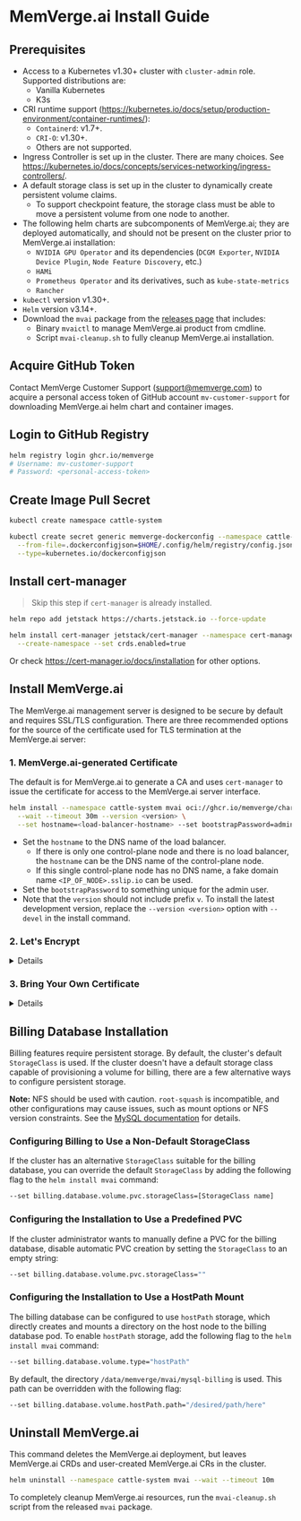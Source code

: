 # MemVerge.ai Install Guide

## Prerequisites

- Access to a Kubernetes v1.30+ cluster with `cluster-admin` role. Supported distributions are:
    - Vanilla Kubernetes
    - K3s
- CRI runtime support (https://kubernetes.io/docs/setup/production-environment/container-runtimes/):
  - `Containerd`: v1.7+.
  - `CRI-O`: v1.30+.
  - Others are not supported.
- Ingress Controller is set up in the cluster. There are many choices. See https://kubernetes.io/docs/concepts/services-networking/ingress-controllers/.
- A default storage class is set up in the cluster to dynamically create persistent volume claims.
  - To support checkpoint feature, the storage class must be able to move a persistent volume from one node to another.
- The following helm charts are subcomponents of MemVerge.ai; they are deployed automatically, and should not be present on the cluster prior to MemVerge.ai installation:
  - `NVIDIA GPU Operator` and its dependencies (`DCGM Exporter`, `NVIDIA Device Plugin`, `Node Feature Discovery`, etc.)
  - `HAMi`
  - `Prometheus Operator` and its derivatives, such as `kube-state-metrics`
  - `Rancher`
- `kubectl` version v1.30+.
- `Helm` version v3.14+.
- Download the `mvai` package from the [releases page](https://github.com/MemVerge/mvai-public/releases) that includes:
  - Binary `mvaictl` to manage MemVerge.ai product from cmdline.
  - Script `mvai-cleanup.sh` to fully cleanup MemVerge.ai installation.

## Acquire GitHub Token

Contact MemVerge Customer Support (support@memverge.com) to acquire a personal access token of GitHub account `mv-customer-support` for downloading MemVerge.ai helm chart and container images.

## Login to GitHub Registry

```sh
helm registry login ghcr.io/memverge
# Username: mv-customer-support
# Password: <personal-access-token>
```

## Create Image Pull Secret

```sh
kubectl create namespace cattle-system

kubectl create secret generic memverge-dockerconfig --namespace cattle-system \
  --from-file=.dockerconfigjson=$HOME/.config/helm/registry/config.json \
  --type=kubernetes.io/dockerconfigjson
```

## Install cert-manager

> Skip this step if `cert-manager` is already installed.

```sh
helm repo add jetstack https://charts.jetstack.io --force-update

helm install cert-manager jetstack/cert-manager --namespace cert-manager \
  --create-namespace --set crds.enabled=true
```
Or check https://cert-manager.io/docs/installation for other options.

## Install MemVerge.ai

The MemVerge.ai management server is designed to be secure by default and requires SSL/TLS configuration.
There are three recommended options for the source of the certificate used for TLS termination at the MemVerge.ai server:

### 1. MemVerge.ai-generated Certificate

The default is for MemVerge.ai to generate a CA and uses `cert-manager` to issue the certificate for access to the MemVerge.ai server interface.

```sh
helm install --namespace cattle-system mvai oci://ghcr.io/memverge/charts/mvai \
  --wait --timeout 30m --version <version> \
  --set hostname=<load-balancer-hostname> --set bootstrapPassword=admin
```
- Set the `hostname` to the DNS name of the load balancer.
  - If there is only one control-plane node and there is no load balancer, the `hostname` can be the DNS name of the control-plane node.
  - If this single control-plane node has no DNS name, a fake domain name `<IP_OF_NODE>.sslip.io` can be used.
- Set the `bootstrapPassword` to something unique for the admin user.
- Note that the `version` should not include prefix `v`. To install the latest development version, replace the `--version <version>` option with `--devel` in the install command.

### 2. Let's Encrypt

<details>
This option uses `cert-manager` to automatically request and renew `Let's Encrypt` certificates. This is a free service that provides you with a valid certificate as `Let's Encrypt` is a trusted CA.

```sh
helm install --namespace cattle-system mvai oci://ghcr.io/memverge/charts/mvai \
  --wait --timeout 30m --version <version> \
  --set hostname=<load-balancer-hostname> --set bootstrapPassword=admin \
  --set ingress.tls.source=letsEncrypt --set letsEncrypt.email=<me@example.org> \
  --set letsEncrypt.ingress.class=<ingress-controller-name>
```
</details>

### 3. Bring Your Own Certificate

<details>
In this option, Kubernetes secrets are created from your own certificates for MemVerge.ai to use.

When you run this command, the hostname option must match the Common Name or a Subject Alternative Names entry in the server certificate or the Ingress controller will fail to configure correctly.

```sh
helm install --namespace cattle-system mvai oci://ghcr.io/memverge/charts/mvai \
  --wait --timeout 30m --version <version> \
  --set hostname=<load-balancer-hostname> --set bootstrapPassword=admin \
  --set ingress.tls.source=secret
```

If you are using a Private CA signed certificate , add `--set privateCA=true` to the command:

```sh
helm install --namespace cattle-system mvai oci://ghcr.io/memverge/charts/mvai \
  --wait --timeout 30m --version <version> \
  --set hostname=<load-balancer-hostname> --set bootstrapPassword=admin \
  --set ingress.tls.source=secret --set privateCA=true
```
Now that MemVerge.ai is deployed, see [Adding TLS Secrets](add-tls-secrets.md) to publish your certificate files so MemVerge.ai and the Ingress controller can use them.
</details>

## Billing Database Installation
Billing features require persistent storage. By default, the cluster's default `StorageClass` is used. If the cluster doesn't have a default storage class capable of provisioning a volume for billing, there are a few alternative ways to configure persistent storage.

**Note:** NFS should be used with caution. `root-squash` is incompatible, and other configurations may cause issues, such as mount options or NFS version constraints. See the [MySQL documentation](https://dev.mysql.com/doc/refman/8.4/en/disk-issues.html#disk-issues-nfs) for details.

### Configuring Billing to Use a Non-Default StorageClass
If the cluster has an alternative `StorageClass` suitable for the billing database, you can override the default `StorageClass` by adding the following flag to the `helm install mvai` command:

```sh
--set billing.database.volume.pvc.storageClass=[StorageClass name]
```

### Configuring the Installation to Use a Predefined PVC
If the cluster administrator wants to manually define a PVC for the billing database, disable automatic PVC creation by setting the `StorageClass` to an empty string:

```sh
--set billing.database.volume.pvc.storageClass=""
```

### Configuring the Installation to Use a HostPath Mount
The billing database can be configured to use `hostPath` storage, which directly creates and mounts a directory on the host node to the billing database pod. To enable `hostPath` storage, add the following flag to the `helm install mvai` command:

```sh
--set billing.database.volume.type="hostPath"
```

By default, the directory `/data/memverge/mvai/mysql-billing` is used. This path can be overridden with the following flag:

```sh
--set billing.database.volume.hostPath.path="/desired/path/here"
```

## Uninstall MemVerge.ai

This command deletes the MemVerge.ai deployment, but leaves MemVerge.ai CRDs and user-created MemVerge.ai CRs in the cluster.

```sh
helm uninstall --namespace cattle-system mvai --wait --timeout 10m
```

To completely cleanup MemVerge.ai resources, run the `mvai-cleanup.sh` script from the released `mvai` package.
